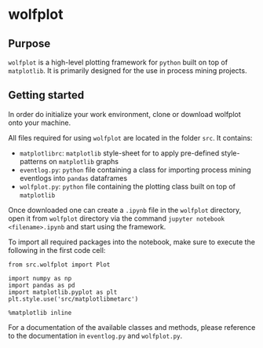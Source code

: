 # wolfplot
## Purpose
`wolfplot` is a high-level plotting framework for `python` built on top of `matplotlib`. It is primarily designed for the use in process mining projects.

## Getting started
In order do initialize your work environment, clone or download wolfplot onto your machine.

All files required for using `wolfplot` are located in the folder `src`. It contains:
* `matplotlibrc`: `matplotlib` style-sheet for to apply pre-defined style-patterns on `matplotlib` graphs
* `eventlog.py`: `python` file containing a class for importing process mining eventlogs into `pandas` dataframes
* `wolfplot.py`: `python` file containing the plotting class built on top of `matplotlib`

Once downloaded one can create a `.ipynb` file in the `wolfplot` directory, open it from `wolfplot` directory  via the command `jupyter notebook <filename>.ipynb` and start using the framework.

To import all required packages into the notebook, make sure to execute the following in the first code cell:

```from src.eventlog import EventLog
from src.wolfplot import Plot

import numpy as np
import pandas as pd
import matplotlib.pyplot as plt
plt.style.use('src/matplotlibmetarc')

%matplotlib inline
```

For a documentation of the available classes and methods, please reference to the documentation in `eventlog.py` and `wolfplot.py`. 
